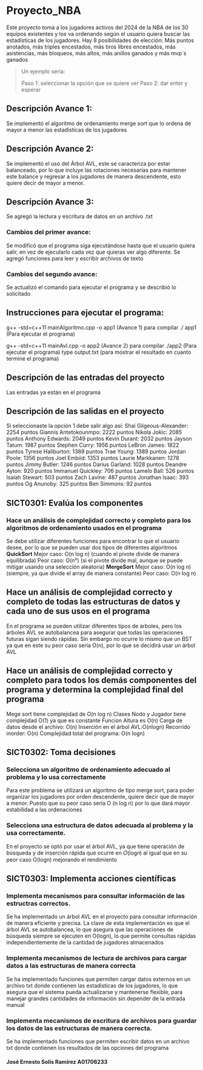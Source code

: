 # Proyecto_NBA

Este proyecto toma a los jugadores activos del 2024 de la NBA de los 30 equipos existentes y los va ordenando según el usuario quiera buscar las estadísticas de los jugadores. 
Hay 8 posibilidades de elección: Más puntos anotados, más triples encestados, más tiros libres encestados, más asistencias, más bloqueos, más altos, más anillos ganados y más mvp´s ganados  
> Un ejemplo sería:
>
> Paso 1: seleccionar la opción que se quiere ver
> Paso 2: dar enter y esperar

## Descripción Avance 1:
Se implementó el algoritmo de ordenamiento merge sort que lo ordena de mayor a menor las estadisticas de los jugadores
## Descripción Avance 2:
Se implementó el uso del Árbol AVL, este se caracteriza por estar balanceado, por lo que incluye las rotaciones necesarias para mantener este balance y regresar a los jugadores de manera descendente, esto quiere decir de mayor a menor.
## Descripción Avance 3:
Se agregó la lectura y escritura de datos en un archivo .txt

### Cambios del primer avance:
Se modificó que el programa siga ejecutándose hasta que el usuario quiera salir, en vez de ejecutarlo cada vez que quieras ver algo diferente.
Se agregó funciones para leer y escribir archivos de texto

### Cambios del segundo avance:
Se actualizó el comando para ejecutar el programa y se describió lo solicitado

## Instrucciones para ejecutar el programa:
g++ -std=c++11 mainAlgoritmo.cpp -o app1   (Avance 1) para compilar
./ app1 (Para ejecutar el programa)

g++ -std=c++11 mainAvl.cpp -o app2 (Avance 2) para compilar
./app2 (Para ejecutar el programa)
type output.txt (para mostrar el resultado en cuanto termine el programa) 

## Descripción de las entradas del proyecto
Las entradas ya están en el programa

## Descripción de las salidas en el proyecto 
Si seleccionaste la opción 1 debe salir algo así:
Shai Gilgeous-Alexander: 2254 puntos
Giannis Antetokounmpo: 2222 puntos
Nikola Jokic: 2085 puntos
Anthony Edwards: 2049 puntos
Kevin Durant: 2032 puntos
Jayson Tatum: 1987 puntos
Stephen Curry: 1956 puntos
LeBron James: 1822 puntos
Tyrese Haliburton: 1389 puntos
Trae Young: 1389 puntos
Jordan Poole: 1356 puntos
Joel Embiid: 1353 puntos
Laurie Markkanen: 1278 puntos
Jimmy Butler: 1246 puntos
Darius Garland: 1028 puntos
Deandre Ayton: 920 puntos
Immanuel Quickley: 706 puntos
Lamelo Ball: 526 puntos
Isaiah Stewart: 503 puntos
Zach Lavine: 487 puntos
Jonathan Isaac: 393 puntos
Og Anunoby: 325 puntos
Ben Simmons: 92 puntos

## SICT0301: Evalúa los componentes
### Hace un análisis de complejidad correcto y completo para los algoritmos de ordenamiento usados en el programa
Se debe utilizar diferentes funciones para encontrar lo que el usuario desee, por lo que se pueden usar dos tipos de diferentes algoritmos 
**QuickSort**
Mejor caso: O(n log n) (cuando el pivote divide de manera equilibrada)
Peor caso: O(n²) (si el pivote divide mal, aunque se puede mitigar usando una selección aleatoria)
**MergeSort**
Mejor caso: O(n log n) (siempre, ya que divide el array de manera constante)
Peor caso: O(n log n)

## Hace un análisis de complejidad correcto y completo de todas las estructuras de datos y cada uno de sus usos en el programa
En el programa se pueden utilizar diferentes tipos de árboles, pero los árboles AVL se autobalancea para asegurar que todas las operaciones futuras sigan siendo rápidas. Sin embargo no ocurre lo mismo que un BST ya que en este su peor caso sería O(n), por lo que se decidirá usar un árbol AVL

## Hace un análisis de complejidad correcto y completo para todos los demás componentes del programa y determina la complejidad final del programa
Mege sort tiene complejidad de O(n log n)
Clases Nodo y Jugador tiene complejidad O(1) ya que es constante
Funcion Altura es O(n)
Carga de datos desde el archivo: O(n)
Inserción en el árbol AVL:O(nlogn)
Recorrido inorder: O(n)
Complejidad total del programa: O(n logn)

## SICT0302: Toma decisiones
### Selecciona un algoritmo de ordenamiento adecuado al problema y lo usa correctamente
Para este problema se utilizará un algoritmo de tipo merge sort, para poder organizar los jugadores por orden descendente, quiere decir que de mayor a menor.
Puesto que su peor caso sería O (n log n) por lo que dará mayor estabilidad a las ordenaciones

### Selecciona una estructura de datos adecuada al problema y la usa correctamente.
En el proyecto se optó por usar el árbol AVL, ya que tiene operación de búsqueda y de inserción rápida que ocurre en 𝑂(log⁡𝑛) al igual que en su peor caso O(logn) mejorando el rendimiento


## SICT0303: Implementa acciones científicas
### Implementa mecanismos para consultar información de las estructras correctos.
Se ha implementado un árbol AVL en el proyecto para consultar información de manera eficiente y precisa. La clave de esta implementación es que el árbol AVL se autobalancea, lo que asegura que las operaciones de búsqueda siempre se ejecuten en  O(logn), lo que permite consultas rápidas independientemente de la cantidad de jugadores almacenados

### Implementa mecanismos de lectura de archivos para cargar datos a las estructuras de manera correcta
Se ha implementado funciones que permiten cargar datos externos en un archivo txt donde contienen las estadisticas de los jugadores, lo que asegura que el sistema pueda actualizarse y mantenerse flexible,  para manejar grandes cantidades de información sin depender de la entrada manual

### Implementa mecanismos de escritura de archivos para guardar los datos de las estructuras de manera correcta.
Se ha implementado funciones que permiten escribir datos en un archivo txt donde contienen los resultados de las opciones del programa
#### José Ernesto Solís Ramírez A01706233
